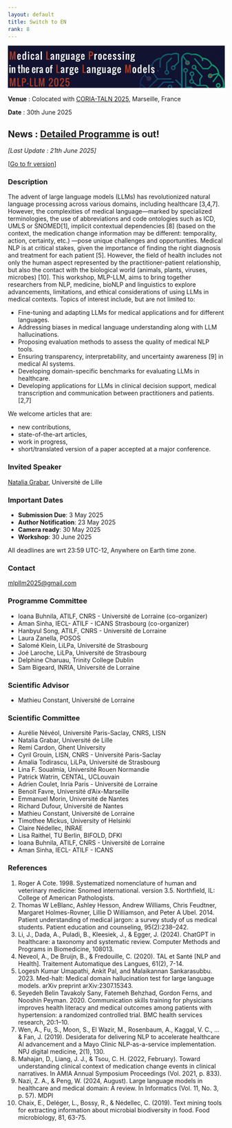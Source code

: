 ```yaml
---
layout: default
title: Switch to EN
rank: 8
---
```

![](assets/img/border.png)

**Venue** : Colocated with [CORIA-TALN 2025](https://coria-taln-2025.lis-lab.fr/), Marseille, France

**Date** : 30th June 2025

## News : **[Detailed Programme](/page5.md) is out!**

*[Last Update : 21th June 2025]*


[[Go to fr version](https://atilf-umr7118.github.io/MLPLLM2025/)]


### Description

The advent of large language models (LLMs) has revolutionized natural language processing across
various domains, including healthcare [3,4,7]. However, the complexities of medical language—marked by
specialized terminologies, the use of abbreviations and code ontologies such as ICD, UMLS or
SNOMED[1], implicit contextual dependencies [8] (based on the context, the medication change information
may be different: temporality, action, certainty, etc.) —pose unique challenges and opportunities. Medical
NLP is at critical stakes, given the importance of finding the right diagnosis and treatment for each patient
[5]. However, the field of health includes not only the human aspect represented by the practitioner-patient
relationship, but also the contact with the biological world (animals, plants, viruses, microbes) [10]. This
workshop, MLP-LLM, aims to bring together researchers from NLP, medicine, bioNLP and linguistics to
explore advancements, limitations, and ethical considerations of using LLMs in medical contexts. Topics of interest include, but are not limited to:

* Fine-tuning and adapting LLMs for medical applications and for different languages.
* Addressing biases in medical language understanding along with LLM hallucinations.
* Proposing evaluation methods to assess the quality of medical NLP tools.
* Ensuring transparency, interpretability, and uncertainty awareness [9] in medical AI systems.
* Developing domain-specific benchmarks for evaluating LLMs in healthcare.
* Developing applications for LLMs in clinical decision support, medical transcription and communication between practitioners and patients. [2,7]

We welcome articles that are:
* new contributions,
* state-of-the-art articles,
* work in progress,
* short/translated version of a paper accepted at a major conference.

### Invited Speaker

[Natalia Grabar](http://natalia.grabar.free.fr/), Université de Lille

### Important Dates

* **Submission Due**: 3 May 2025
* **Author Notification**: 23 May 2025
* **Camera ready**: 30 May 2025
* **Workshop**: 30 June 2025

All deadlines are wrt 23:59 UTC-12, Anywhere on Earth time zone.

### Contact

[mlpllm2025@gmail.com](mailto:mlpllm2025@gmail.com)

### Programme Committee

* Ioana Buhnila, ATILF, CNRS - Université de Lorraine (co-organizer)
* Aman Sinha, IECL- ATILF - ICANS Strasbourg (co-organizer)
* Hanbyul Song, ATILF, CNRS - Université de Lorraine
* Laura Zanella, POSOS
* Salomé Klein, LiLPa, Université de Strasbourg
* Joé Laroche, LiLPa, Université de Strasbourg 
* Delphine Charuau, Trinity College Dublin 
* Sam Bigeard, INRIA, Université de Lorraine

### Scientific Advisor
* Mathieu Constant, Université de Lorraine

### Scientific Committee

* Aurélie Névéol, Université Paris-Saclay, CNRS, LISN  
* Natalia Grabar, Université de Lille  
* Remi Cardon, Ghent University
* Cyril Grouin, LISN, CNRS - Université Paris-Saclay  
* Amalia Todirascu, LiLPa, Université de Strasbourg  
* Lina F. Soualmia, Université Rouen Normandie  
* Patrick Watrin, CENTAL, UCLouvain  
* Adrien Coulet, Inria Paris - Université de Lorraine  
* Benoit Favre, Université d’Aix-Marseille  
* Emmanuel Morin, Université de Nantes  
* Richard Dufour, Université de Nantes  
* Mathieu Constant, Université de Lorraine  
* Timothee Mickus, University of Helsinki  
* Claire Nédellec, INRAE  
* Lisa Raithel, TU Berlin, BIFOLD, DFKI
* Ioana Buhnila, ATILF, CNRS - Université de Lorraine  
* Aman Sinha, IECL- ATILF - ICANS


### References

1. Roger A Cote. 1998. Systematized nomenclature of human and veterinary medicine: Snomed international. version 3.5. Northfield, IL: College of American Pathologists.
2. Thomas W LeBlanc, Ashley Hesson, Andrew Williams, Chris Feudtner, Margaret Holmes-Rovner, Lillie D Williamson, and Peter A Ubel. 2014. Patient understanding of medical jargon: a survey study of us medical students.
Patient education and counseling, 95(2):238–242.
3. Li, J., Dada, A., Puladi, B., Kleesiek, J., & Egger, J. (2024). ChatGPT in healthcare: a taxonomy and systematic review. Computer Methods and Programs in Biomedicine, 108013.
4. Neveol, A., De Bruijn, B., & Fredouille, C. (2020). TAL et Santé [NLP and Health]. Traitement Automatique des Langues, 61(2), 7-14.
5. Logesh Kumar Umapathi, Ankit Pal, and Malaikannan Sankarasubbu. 2023. Med-halt: Medical domain hallucination test for large language models. arXiv preprint arXiv:2307.15343.
6. Seyedeh Belin Tavakoly Sany, Fatemeh Behzhad, Gordon Ferns, and Nooshin Peyman. 2020. Communication skills training for physicians improves health literacy and medical outcomes among patients with hypertension: a
randomized controlled trial. BMC health services research, 20:1–10.
7. Wen, A., Fu, S., Moon, S., El Wazir, M., Rosenbaum, A., Kaggal, V. C., ... & Fan, J. (2019). Desiderata for delivering NLP to accelerate healthcare AI advancement and a Mayo Clinic NLP-as-a-service implementation. NPJ digital
medicine, 2(1), 130.
8. Mahajan, D., Liang, J. J., & Tsou, C. H. (2022, February). Toward understanding clinical context of medication change events in clinical narratives. In AMIA Annual Symposium Proceedings (Vol. 2021, p. 833).
9. Nazi, Z. A., & Peng, W. (2024, August). Large language models in healthcare and medical domain: A review. In Informatics (Vol. 11, No. 3, p. 57). MDPI
10. Chaix, E., Deléger, L., Bossy, R., & Nédellec, C. (2019). Text mining tools for extracting information about microbial biodiversity in food. Food microbiology, 81, 63-75.
